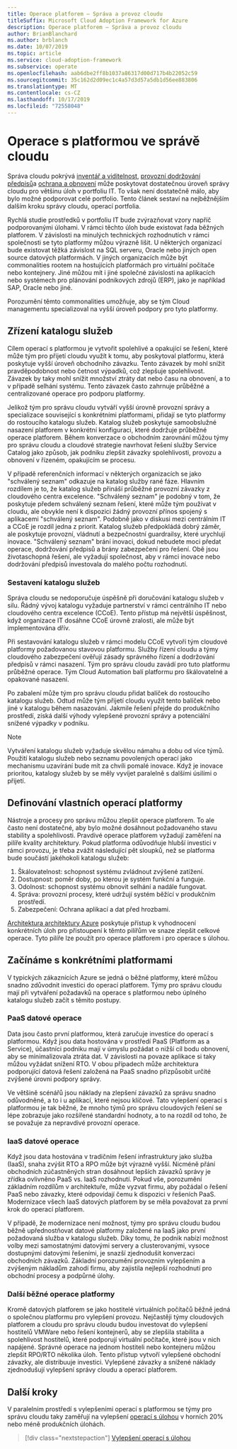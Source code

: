 ```yaml
---
title: Operace platforem – Správa a provoz cloudu
titleSuffix: Microsoft Cloud Adoption Framework for Azure
description: Operace platforem – Správa a provoz cloudu
author: BrianBlanchard
ms.author: brblanch
ms.date: 10/07/2019
ms.topic: article
ms.service: cloud-adoption-framework
ms.subservice: operate
ms.openlocfilehash: aab6dbe2ff8b1037a86317d00d717b4b22052c59
ms.sourcegitcommit: 35c162d2d09ec1c4a57d3d57a5db1d56ee883806
ms.translationtype: MT
ms.contentlocale: cs-CZ
ms.lasthandoff: 10/17/2019
ms.locfileid: "72558048"
---
```

# <a name="platform-operations-in-cloud-management"></a>Operace s platformou ve správě cloudu

Správa cloudu pokrývá [inventář a viditelnost](./inventory.md), [provozní dodržování předpisů](./operational-compliance.md)a [ochrana a obnovení](./protect.md) může poskytovat dostatečnou úroveň správy cloudu pro většinu úloh v portfoliu IT. To však není dostatečně málo, aby bylo možné podporovat celé portfolio. Tento článek sestaví na nejběžnějším dalším kroku správy cloudu, operací portfolia.

Rychlá studie prostředků v portfoliu IT bude zvýrazňovat vzory napříč podporovanými úlohami. V rámci těchto úloh bude existovat řada běžných platforem. V závislosti na minulých technických rozhodnutích v rámci společnosti se tyto platformy můžou výrazně lišit. U některých organizací bude existovat těžká závislost na SQL serveru, Oracle nebo jiných open source datových platformách. V jiných organizacích může být commonalities rootem na hostujících platformách pro virtuální počítače nebo kontejnery. Jiné můžou mít i jiné společné závislosti na aplikacích nebo systémech pro plánování podnikových zdrojů (ERP), jako je například SAP, Oracle nebo jiné.

Porozumění těmto commonalities umožňuje, aby se tým Cloud managementu specializoval na vyšší úroveň podpory pro tyto platformy.

## <a name="establish-a-service-catalog"></a>Zřízení katalogu služeb

Cílem operací s platformou je vytvořit spolehlivé a opakující se řešení, které může tým pro přijetí cloudu využít k tomu, aby poskytoval platformu, která poskytuje vyšší úroveň obchodního závazku. Tento závazek by mohl snížit pravděpodobnost nebo četnost výpadků, což zlepšuje spolehlivost. Závazek by taky mohl snížit množství ztráty dat nebo času na obnovení, a to v případě selhání systému. Tento závazek často zahrnuje průběžné a centralizované operace pro podporu platformy.

Jelikož tým pro správu cloudu vytváří vyšší úrovně provozní správy a specializace související s konkrétními platformami, přidají se tyto platformy do rostoucího katalogu služeb. Katalog služeb poskytuje samoobslužné nasazení platforem v konkrétní konfiguraci, které dodržuje průběžné operace platforem. Během konverzace o obchodním zarovnání můžou týmy pro správu cloudu a cloudové strategie navrhovat řešení služby Service Catalog jako způsob, jak podniku zlepšit závazky spolehlivosti, provozu a obnovení v řízeném, opakujícím se procesu.

V případě referenčních informací v některých organizacích se jako "schválený seznam" odkazuje na katalog služby rané fáze. Hlavním rozdílem je to, že katalog služeb přináší průběžné provozní závazky z cloudového centra excelence. "Schválený seznam" je podobný v tom, že poskytuje předem schválený seznam řešení, které může tým používat v cloudu, ale obvykle není k dispozici žádný provozní přínos spojený s aplikacemi "schválený seznam". Podobně jako v diskusi mezi centrálním IT a CCoE je rozdíl jedna z priorit. Katalog služeb předpokládá dobrý záměr, ale poskytuje provozní, vládnutí a bezpečnostní guardrailsy, které urychlují inovace. "Schválený seznam" brání inovaci, dokud nebudete moci předat operace, dodržování předpisů a brány zabezpečení pro řešení. Obě jsou životaschopná řešení, ale vyžadují společnost, aby v rámci inovace nebo dodržování předpisů investovala do malého počtu rozhodnutí.

### <a name="building-the-service-catalog"></a>Sestavení katalogu služeb

Správa cloudu se nedoporučuje úspěšně při doručování katalogu služeb v silu. Řádný vývoj katalogu vyžaduje partnerství v rámci centrálního IT nebo cloudového centra excelence (CCoE). Tento přístup má největší úspěšnost, když organizace IT dosáhne CCoE úrovně zralosti, ale může být implementována dřív.

Při sestavování katalogu služeb v rámci modelu CCoE vytvoří tým cloudové platformy požadovanou stavovou platformu. Služby řízení cloudu a týmy cloudového zabezpečení ověřují zásady správného řízení a dodržování předpisů v rámci nasazení. Tým pro správu cloudu zavádí pro tuto platformu průběžné operace. Tým Cloud Automation balí platformu pro škálovatelné a opakované nasazení.

Po zabalení může tým pro správu cloudu přidat balíček do rostoucího katalogu služeb. Odtud může tým přijetí cloudu využít tento balíček nebo jiné v katalogu během nasazování. Jakmile řešení přejde do produkčního prostředí, získá další výhody vylepšené provozní správy a potenciální snížené výpadky v podniku.

> [!NOTE]
> Vytváření katalogu služeb vyžaduje skvělou námahu a dobu od více týmů. Použití katalogu služeb nebo seznamu povolených operací jako mechanismu uzavírání bude mít za chvíli pomalé inovace. Když je inovace prioritou, katalogy služeb by se měly vyvíjet paralelně s dalšími úsilími o přijetí.

## <a name="defining-your-own-platform-operations"></a>Definování vlastních operací platformy

Nástroje a procesy pro správu můžou zlepšit operace platforem. To ale často není dostatečné, aby bylo možné dosáhnout požadovaného stavu stability a spolehlivosti. Pravdivé operace platforem vyžadují zaměření na pilíře kvality architektury. Pokud platforma odůvodňuje hlubší investici v rámci provozu, je třeba zvážit následující pět sloupků, než se platforma bude součástí jakéhokoli katalogu služeb:

1. Škálovatelnost: schopnost systému zvládnout zvýšené zatížení.
2. Dostupnost: poměr doby, po kterou je systém funkční a funguje.
3. Odolnost: schopnost systému obnovit selhání a nadále fungovat.
4. Správa: provozní procesy, které udržují systém běžící v produkčním prostředí.
5. Zabezpečení: Ochrana aplikací a dat před hrozbami.

[Architektura architektury Azure](https://docs.microsoft.com/azure/architecture/guide/pillars) poskytuje přístup k vyhodnocení konkrétních úloh pro přistoupení k těmto pilířům ve snaze zlepšit celkové operace. Tyto pilíře lze použít pro operace platforem i pro operace s úlohou.

## <a name="getting-started-with-specific-platforms"></a>Začínáme s konkrétními platformami

V typických zákaznících Azure se jedná o běžné platformy, které můžou snadno zdůvodnit investici do operací platforem. Týmy pro správu cloudu mají při vytváření požadavků na operace s platformou nebo úplného katalogu služeb začít s těmito postupy.

### <a name="paas-data-operations"></a>PaaS datové operace

Data jsou často první platformou, která zaručuje investice do operací s platformou. Když jsou data hostována v prostředí PaaS (Platform as a Service), účastníci podniku mají v úmyslu požádat o nižší cíl bodu obnovení, aby se minimalizovala ztráta dat. V závislosti na povaze aplikace si taky můžou vyžádat snížení RTO. V obou případech může architektura podporující datová řešení založená na PaaS snadno přizpůsobit určité zvýšené úrovni podpory správy.

Ve většině scénářů jsou náklady na zlepšení závazků za správu snadno odůvodněné, a to i u aplikací, které nejsou klíčové. Tato vylepšení operací s platformou je tak běžné, že mnoho týmů pro správu cloudových řešení se lépe zobrazuje jako rozšířené standardní hodnoty, a to na rozdíl od toho, že se považuje za nepravdivé provozní operace.

### <a name="iaas-data-operations"></a>IaaS datové operace

Když jsou data hostována v tradičním řešení infrastruktury jako služba (IaaS), snaha zvýšit RTO a RPO může být výrazně vyšší. Nicméně přání obchodních zúčastněných stran dosáhnout lepších závazků správy je zřídka ovlivněno PaaS vs. IaaS rozhodnutí. Pokud vše, porozumění základním rozdílům v architektuře, může vyzvat firmu, aby požádal o řešení PaaS nebo závazky, které odpovídají čemu k dispozici v řešeních PaaS. Modernizace všech IaaS datových platforem by se měla považovat za první krok do operací platforem.

V případě, že modernizace není možnost, týmy pro správu cloudu budou běžně upřednostňovat datové platformy založené na IaaS jako první požadovaná služba v katalogu služeb. Díky tomu, že podnik nabízí možnost volby mezi samostatnými datovými servery a clusterovanými, vysoce dostupnými datovými řešeními, je snazší zjednodušit konverzaci obchodních závazků. Základní porozumění provozním vylepšením a zvýšeným nákladům zahodí firmu, aby zajistila nejlepší rozhodnutí pro obchodní procesy a podpůrné úlohy.

### <a name="other-common-platform-operations"></a>Další běžné operace platformy

Kromě datových platforem se jako hostitelé virtuálních počítačů běžně jedná o společnou platformu pro vylepšení provozu. Nejčastěji týmy cloudových platforem a cloudu pro správu cloudu budou investovat do vylepšení hostitelů VMWare nebo řešení kontejnerů, aby se zlepšila stabilita a spolehlivost hostitelů, které podporují virtuální počítače, které jsou v nich napájené. Správné operace na jednom hostiteli nebo kontejneru můžou zlepšit RPO/RTO několika úloh. Tento přístup vytvoří vylepšené obchodní závazky, ale distribuuje investici. Vylepšené závazky a snížené náklady zjednodušují vylepšení správy cloudu a operací platforem.

## <a name="next-steps"></a>Další kroky

V paralelním prostředí s vylepšeními operací s platformou se týmy pro správu cloudu taky zaměřují na vylepšení [operací s úlohou](./workload.md) v horních 20% nebo méně produkčních úlohách.

> [!div class="nextstepaction"]
> [Vylepšení operací s úlohou](./workload.md)
